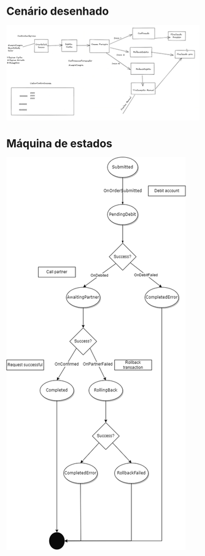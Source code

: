 # Cenário desenhado

![](./imgs/cenario.png)

# Máquina de estados

![](./imgs/state%20machine.png)
